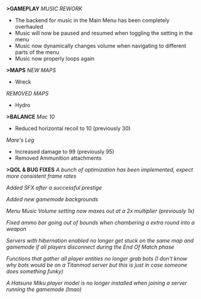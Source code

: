 **>GAMEPLAY**
*MUSIC REWORK*
- The backend for music in the Main Menu has been completely overhauled
- Music will now be paused and resumed when toggling the setting in the menu
- Music now dynamically changes volume when navigating to different parts of the menu
- Music now properly loops again

**>MAPS**
*NEW MAPS*
- Wreck

*REMOVED MAPS*
- Hydro

**>BALANCE**
*Mac 10*
- Reduced horizontal recoil to 10 (previously 30)

*Mare's Leg*
- Increased damage to 99 (previously 95)
- Removed Ammunition attachments

**>QOL & BUG FIXES**
*A bunch of optimization has been implemented, expect more consistent frame rates*

*Added SFX after a successful prestige*

*Added new gamemode backgrounds*

*Menu Music Volume setting now maxes out at a 2x multiplier (previously 1x)*

*Fixed ammo bar going out of bounds when chambering a extra round into a weapon*

*Servers with hibernation enabled no longer get stuck on the same map and gamemode if all players disconnect during the End Of Match phase*

*Functions that gather all player entities no longer grab bots (I don't know why bots would be on a Titanmod server but this is just in case someone does something funky)*

*A Hatsune Miku player model is no longer installed when joining a server running the gamemode (lmao)*